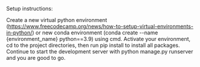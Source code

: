 Setup instructions:

Create a new virtual python environment (https://www.freecodecamp.org/news/how-to-setup-virtual-environments-in-python/) or new conda environment (conda create --name {environment_name} python==3.9) using cmd.
Activate your environment, cd to the project directories, then run pip install to install all packages.
Continue to start the development server with python manage.py runserver and you are good to go.
